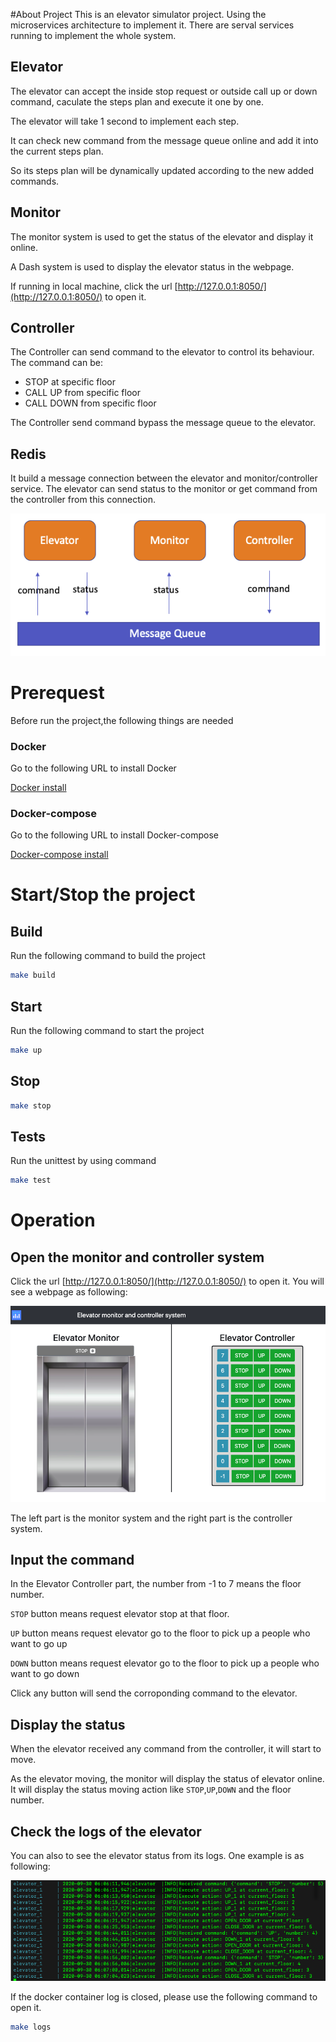 #About Project
This is an elevator simulator project.
Using the microservices architecture to implement it.
There are serval services running to implement the whole system.


## Elevator
The elevator can accept the inside stop request or outside call up or down command, caculate the steps plan and execute it one by one.

The elevator will take 1 second to implement each step.

It can check new command from the message queue online and add it into the current steps plan.

So its steps plan will be dynamically updated according to the new added commands.

## Monitor
The monitor system is used to get the status of the elevator and display it online.

A Dash system is used to display the elevator status in the webpage.

If running in local machine, click the url [http://127.0.0.1:8050/](http://127.0.0.1:8050/) to open it.

## Controller
The Controller can send command to the elevator to control its behaviour. The command can be:

* STOP at specific floor
* CALL UP from specific floor
* CALL DOWN from specific floor

The Controller send command bypass the message queue to the elevator.


## Redis
It build a message connection between the elevator and monitor/controller service.
The elevator can send status to the monitor or get command from the controller from this connection.


![alt text](pic/services.png "Architecture")


# Prerequest
Before run the project,the following things are needed

### Docker
Go to the following URL to install Docker

[Docker install](https://docs.docker.com/docker-for-windows/install/)

### Docker-compose
Go to the following URL to install Docker-compose

[Docker-compose install](https://docs.docker.com/compose/install/)

# Start/Stop the project

## Build
Run the following command to build the project

```bash
make build
```

## Start
Run the following command to start the project

```bash
make up
```

## Stop
```bash
make stop
```

## Tests
Run the unittest by using command
```bash
make test
```

# Operation 
## Open the monitor and controller system

Click the url [http://127.0.0.1:8050/](http://127.0.0.1:8050/) to open it.
You will see a webpage as following:

![alt text](pic/monitor_controller.png "Architecture")

The left part is the monitor system and the right part is the controller system.

## Input the command
In the Elevator Controller part, the number from -1 to 7 means the floor number.

`STOP` button means request elevator stop at that floor.

`UP` button means request elevator go to the floor to pick up a people who want to go up 

`DOWN` button means request elevator go to the floor to pick up a people who want to go down 

Click any button will send the corroponding command to the elevator.

## Display the status

When the elevator received any command from the controller, it will start to move.

As the elevator moving, the monitor will display the status of elevator online. It will display the status moving action like `STOP`,`UP`,`DOWN` and the floor number.

## Check the logs of the elevator

You can also to see the elevator status from its logs. One example is as following:

![alt text](pic/logs.png "logs")

If the docker container log is closed, please use the following command to open it.

```bash
make logs
```
